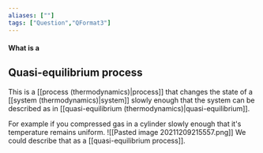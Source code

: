```yaml
---
aliases: [""]
tags: ["Question","QFormat3"]
---
```


#### What is a
## Quasi-equilibrium process
This is a [[process (thermodynamics)|process]] that changes the state of a [[system (thermodynamics)|system]] slowly enough that the system can be described as in [[quasi-equilibrium (thermodynamics)|quasi-equilibrium]].

For example if you compressed gas in a cylinder slowly enough that it's temperature remains uniform.
![[Pasted image 20211209215557.png]]
We could describe that as a [[quasi-equilibrium process]].
